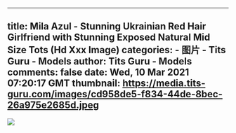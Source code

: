 
---
title: Mila Azul - Stunning Ukrainian Red Hair Girlfriend with Stunning Exposed Natural Mid Size Tots (Hd Xxx Image)
categories: 
    - 图片
    - Tits Guru - Models
author: Tits Guru - Models
comments: false
date: Wed, 10 Mar 2021 07:20:17 GMT
thumbnail: https://media.tits-guru.com/images/cd958de5-f834-44de-8bec-26a975e2685d.jpeg
---

<div>   
<img src="https://media.tits-guru.com/images/cd958de5-f834-44de-8bec-26a975e2685d.jpeg" referrerpolicy="no-referrer">  
</div>
            